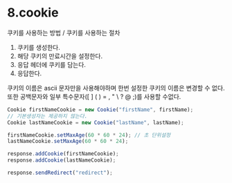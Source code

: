 # 8.cookie



쿠키를 사용하는 방법 / 쿠키를 사용하는 절차

1. 쿠키를 생성한다.
2. 해당 쿠키의 만료시간을 설정한다.
3. 응답 헤더에 쿠키를 담는다.
4. 응답한다.

쿠키의 이름은 ascii 문자만을 사용해야하며 한번 설정한 쿠키의 이름은 변경할 수 없다. 또한 공백문자와 일부 특수문자(\[ ] ( ) = , " \ ? @ ;)를 사용할 수없다.

```jsx
Cookie firstNameCookie = new Cookie("firstName", firstName); 
// 기본생성자는 제공하지 않는다.
Cookie lastNameCookie = new Cookie("lastName", lastName);

firstNameCookie.setMaxAge(60 * 60 * 24); // 초 단위설정
lastNameCookie.setMaxAge(60 * 60 * 24);

response.addCookie(firstNameCookie);
response.addCookie(lastNameCookie);

response.sendRedirect("redirect");
```

